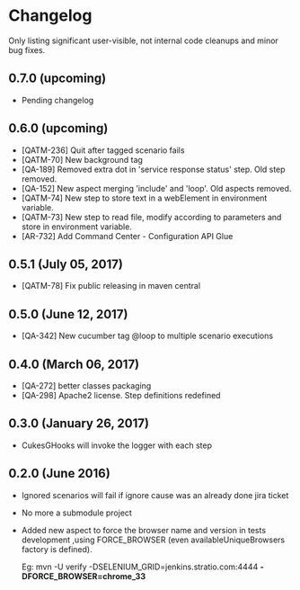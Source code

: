 # Changelog

Only listing significant user-visible, not internal code cleanups and minor bug fixes.

## 0.7.0 (upcoming)

* Pending changelog

## 0.6.0 (upcoming)

* [QATM-236] Quit after tagged scenario fails
* [QATM-70] New background tag
* [QA-189] Removed extra dot in 'service response status' step. Old step removed.
* [QA-152] New aspect merging 'include' and 'loop'. Old aspects removed.
* [QATM-74] New step to store text in a webElement in environment variable.
* [QATM-73] New step to read file, modify according to parameters and store in environment variable.
* [AR-732] Add Command Center - Configuration API Glue

## 0.5.1 (July 05, 2017)

* [QATM-78] Fix public releasing in maven central

## 0.5.0 (June 12, 2017)

* [QA-342] New cucumber tag @loop to multiple scenario executions

## 0.4.0 (March 06, 2017)

* [QA-272] better classes packaging
* [QA-298] Apache2 license. Step definitions redefined

## 0.3.0 (January 26, 2017)

* CukesGHooks will invoke the logger with each step

## 0.2.0 (June 2016)

* Ignored scenarios will fail if ignore cause was an already done jira ticket
* No more a submodule project
* Added new aspect to force the browser name and version in tests development ,using FORCE_BROWSER (even availableUniqueBrowsers factory is defined).

  Eg: mvn -U verify -DSELENIUM_GRID=jenkins.stratio.com:4444 **-DFORCE_BROWSER=chrome_33**

